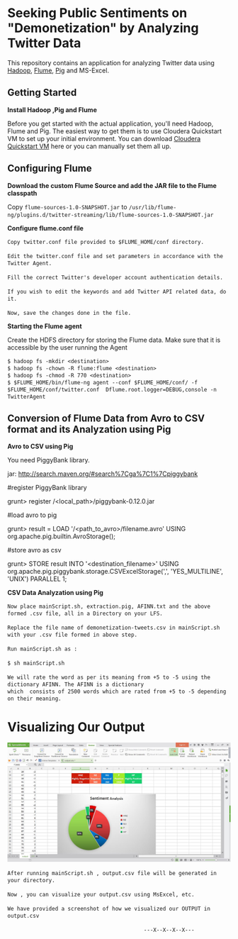 Seeking Public Sentiments on "Demonetization" by Analyzing Twitter Data 
===================

This repository contains an application for analyzing Twitter data using [Hadoop](http://hadoop.apache.org), [Flume](http://flume.apache.org), [Pig](http://pig.apache.org) and MS-Excel.

Getting Started
---------------


**Install Hadoop ,Pig and Flume**

 Before you get started with the actual application, you'll need Hadoop, Flume and Pig. The easiest way to get them is to use Cloudera Quickstart VM to set up your initial environment. You can download [Cloudera Quickstart VM](https://www.cloudera.com/downloads/quickstart_vms.html) here or you can manually set them all up.

  
Configuring Flume
------------------


**Download the custom Flume Source and add the JAR file to the Flume classpath**

Copy `flume-sources-1.0-SNAPSHOT.jar` to `/usr/lib/flume-ng/plugins.d/twitter-streaming/lib/flume-sources-1.0-SNAPSHOT.jar`


**Configure flume.conf file**

    Copy twitter.conf file provided to $FLUME_HOME/conf directory.
    
    Edit the twitter.conf file and set parameters in accordance with the Twitter Agent.
    
    Fill the correct Twitter's developer account authentication details.
    
    If you wish to edit the keywords and add Twitter API related data, do it. 
    
    Now, save the changes done in the file.
    
    

**Starting the Flume agent**

 Create the HDFS directory for storing the Flume data. Make sure that it is accessible by the user running the Agent 
    
    
    $ hadoop fs -mkdir <destination>
    $ hadoop fs -chown -R flume:flume <destination>
    $ hadoop fs -chmod -R 770 <destination>
    $ $FLUME_HOME/bin/flume-ng agent --conf $FLUME_HOME/conf/ -f $FLUME_HOME/conf/twitter.conf  Dflume.root.logger=DEBUG,console -n TwitterAgent
    
  
  
Conversion of Flume Data from Avro to CSV format and its Analyzation using Pig
----------------


**Avro to CSV using Pig**

  You need PiggyBank library.
   
  jar: http://search.maven.org/#search%7Cga%7C1%7Cpiggybank
   
  #register PiggyBank library
   
  grunt> register /<local_path>/piggybank-0.12.0.jar
  
  #load avro to pig
  
  grunt> result = LOAD '/<path_to_avro>/filename.avro' USING org.apache.pig.builtin.AvroStorage();
  
  #store avro as csv
  
  grunt> STORE result INTO '<destination_filename>' USING org.apache.pig.piggybank.storage.CSVExcelStorage(',', 'YES_MULTILINE', 'UNIX') PARALLEL 1;

   
**CSV Data Analyzation using Pig**

    Now place mainScript.sh, extraction.pig, AFINN.txt and the above formed .csv file, all in a Directory on your LFS.
    
    Replace the file name of demonetization-tweets.csv in mainScript.sh with your .csv file formed in above step.
    
    Run mainScript.sh as :
    
    $ sh mainScript.sh
    
    We will rate the word as per its meaning from +5 to -5 using the dictionary AFINN. The AFINN is a dictionary 
    which  consists of 2500 words which are rated from +5 to -5 depending on their meaning.

Visualizing Our Output
===================

![alt text](https://github.com/Two-Students/Twitter-Analysis-Demonetization/blob/master/Project.JPG "Analysis")
    
    After running mainScript.sh , output.csv file will be generated in your directory.
    
    Now , you can visualize your output.csv using MsExcel, etc.
    
    We have provided a screenshot of how we visualized our OUTPUT in output.csv

                                               ---X--X--X--X---

